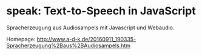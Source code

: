# speak: Text-to-Speech in JavaScript
Spracherzeugung aus Audiosampels mit Javascript und Webaudio.

Homepage: http://www.a-d-k.de/20160911_190335-Spracherzeugung%2Baus%2BAudiosampels.htm



